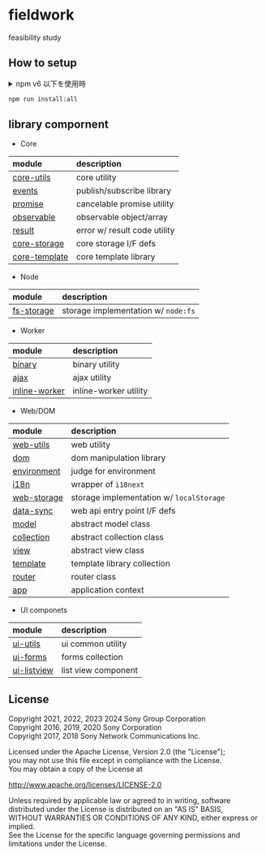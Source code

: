 # fieldwork
feasibility study

## How to setup

<details>

<summary>npm v6 以下を使用時</summary>

### shell environment / 開発ツールにパスを通す

共通で利用する開発ツールは root の `node_modules/` 以下にインストールされるので、これらを CLI から利用するためにパスを通しておく。  
**この操作は terminal ごとに必要**

#### `bash` 環境の場合

```sh
# 設定
source bin/env

# 確認
echo $PATH
```

#### `Command Prompt` 環境の場合

```cmd
:: 設定
call bin\env

:: 確認
echo %PATH%
```

#### `PowerShell` 環境の場合

```ps1
# 設定
. bin\env

# 確認
$ENV:Path
```

※ 署名なしローカルスクリプトを実行するためにポリシーの変更が必要
```ps
$ Set-ExecutionPolicy RemoteSigned -Scope CurrentUser
```

</details>

```sh
npm run install:all
```

## library compornent

- Core

| module                                       | description                  |
|:---------------------------------------------|:-----------------------------|
| [core-utils](./packages/lib/core/utils)      | core utility                 |
| [events](./packages/lib/core/events)         | publish/subscribe library    |
| [promise](./packages/lib/core/promise)       | cancelable promise utility   |
| [observable](./packages/lib/core/observable) | observable object/array      |
| [result](./packages/lib/core/result)         | error w/ result code utility |
| [core-storage](./packages/lib/core/storage)  | core storage I/F defs        |
| [core-template](./packages/lib/core/storage) | core template library        |

- Node

| module                                       | description                         |
|:---------------------------------------------|:------------------------------------|
| [fs-storage](./packages/lib/node/storage)    | storage implementation w/ `node:fs` |

- Worker

| module                                               | description                  |
|:-----------------------------------------------------|:-----------------------------|
| [binary](./packages/lib/worker/binary)               | binary utility               |
| [ajax](./packages/lib/worker/ajax)                   | ajax utility                 |
| [inline-worker](./packages/lib/worker/inline-worker) | inline-worker utility        |

- Web/DOM

| module                                           | description                                |
|:-------------------------------------------------|:-------------------------------------------|
| [web-utils](./packages/lib/web/utils)            | web  utility                               |
| [dom](./packages/lib/web/dom)                    | dom manipulation library                   |
| [environment](./packages/lib/web/environment)    | judge for environment                      |
| [i18n](./packages/lib/web/i18n)                  | wrapper of `i18next`                       |
| [web-storage](./packages/web/window/storage)     | storage implementation w/ `localStorage`   |
| [data-sync](./packages/web/window/data-sync)     | web api entry point I/F defs               |
| [model](./packages/lib/web/model)                | abstract model class                       |
| [collection](./packages/lib/web/collection)      | abstract collection class                  |
| [view](./packages/lib/web/view)                  | abstract view class                        |
| [template](./packages/lib/web/template)          | template library collection                |
| [router](./packages/lib/web/router)              | router class                               |
| [app](./packages/lib/web/app)                    | application context                        |

- UI componets

| module                                       | description                     |
|:---------------------------------------------|:--------------------------------|
| [ui-utils](./packages/lib/ui/core)           | ui common utility               |
| [ui-forms](./packages/lib/ui/forms)          | forms collection                |
| [ui-listview](./packages/lib/ui/listview)    | list view component             |


## License

Copyright 2021, 2022, 2023 2024 Sony Group Corporation  
Copyright 2016, 2019, 2020 Sony Corporation  
Copyright 2017, 2018 Sony Network Communications Inc.  

Licensed under the Apache License, Version 2.0 (the "License");  
you may not use this file except in compliance with the License.  
You may obtain a copy of the License at

   http://www.apache.org/licenses/LICENSE-2.0

Unless required by applicable law or agreed to in writing, software  
distributed under the License is distributed on an "AS IS" BASIS,  
WITHOUT WARRANTIES OR CONDITIONS OF ANY KIND, either express or implied.  
See the License for the specific language governing permissions and  
limitations under the License.
